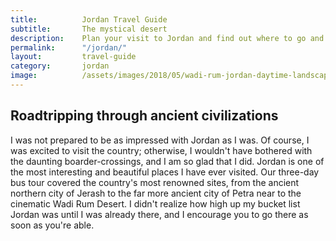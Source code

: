 ```yaml
---
title: 			Jordan Travel Guide
subtitle: 		The mystical desert
description: 	Plan your visit to Jordan and find out where to go and what to do in Jordan. Read about itineraries, activities, places to stay and travel essentials.
permalink: 		"/jordan/"
layout: 		travel-guide
category: 		jordan
image: 			/assets/images/2018/05/wadi-rum-jordan-daytime-landscape.jpg
---
```


## Roadtripping through ancient civilizations

I was not prepared to be as impressed with Jordan as I was. Of course, I was excited to visit the country; otherwise, I wouldn't have bothered with the daunting boarder-crossings, and I am so glad that I did. Jordan is one of the most interesting and beautiful places I have ever visited. Our three-day bus tour covered the country's most renowned sites, from the ancient northern city of Jerash to the far more ancient city of Petra near to the cinematic Wadi Rum Desert. I didn't realize how high up my bucket list Jordan was until I was already there, and I encourage you to go there as soon as you're able.